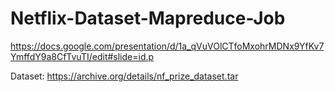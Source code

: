 # Netflix-Dataset-Mapreduce-Job
https://docs.google.com/presentation/d/1a_qVuVOlCTfoMxohrMDNx9YfKv7YmffdY9a8CfTvuTI/edit#slide=id.p


Dataset: https://archive.org/details/nf_prize_dataset.tar

